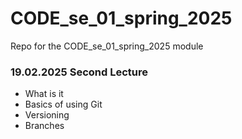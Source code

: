 # CODE_se_01_spring_2025

Repo for the CODE_se_01_spring_2025 module

### 19.02.2025 Second Lecture

- What is it
- Basics of using Git
- Versioning
- Branches

